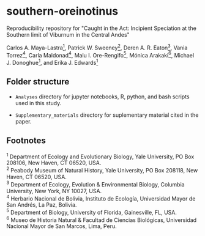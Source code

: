 # southern-oreinotinus
Reproducibility repository for "Caught in the Act: Incipient Speciation at the Southern limit of Viburnum in the Central Andes"

Carlos A. Maya-Lastra[<sup id="1">1</sup>](#fn1), 
Patrick W. Sweeney[<sup id="2">2</sup>](#fn2), 
Deren A. R. Eaton[<sup id="3">3</sup>](#fn3), 
Vania Torrez[<sup id="4">4</sup>](#fn4), 
Carla Maldonad[<sup id="4">4</sup>](#fn4), 
Malu I. Ore-Rengifo[<sup id="5">5</sup>](#fn5), 
Mónica Arakaki[<sup id="6">6</sup>](#fn6), 
Michael J. Donoghue[<sup id="1">1</sup>](#fn1), and 
Erika J. Edwards[<sup id="1">1</sup>](#fn1) 




## Folder structure
- `Analyses` directory for jupyter notebooks, R, python, and bash scripts used in this study.
<!-- - `Raw_data` directory for raw databases and link for sequence and snps files. -->
- `Supplementary_materials` directory for suplementary material cited in the paper.


## Footnotes
<sup>1</sup><span id="fn1"></span> Department of Ecology and Evolutionary Biology, Yale University, PO Box 208106, New Haven, CT 06520, USA.  
<sup>2</sup><span id="fn2"></span> Peabody Museum of Natural History, Yale University, PO Box 208118, New Haven, CT 06520, USA.  
<sup>3</sup><span id="fn3"></span> Department of Ecology, Evolution &amp; Environmental Biology, Columbia University, New York, NY 10027, USA.  
<sup>4</sup><span id="fn4"></span> Herbario Nacional de Bolivia, Instituto de Ecología, Universidad Mayor de San Andrés, La Paz, Bolivia.  
<sup>5</sup><span id="fn4"></span> Department of Biology, University of Florida, Gainesville, FL, USA.  
<sup>6</sup><span id="fn4"></span> Museo de Historia Natural & Facultad de Ciencias Biológicas, Universidad Nacional Mayor de San Marcos, Lima, Peru.  
